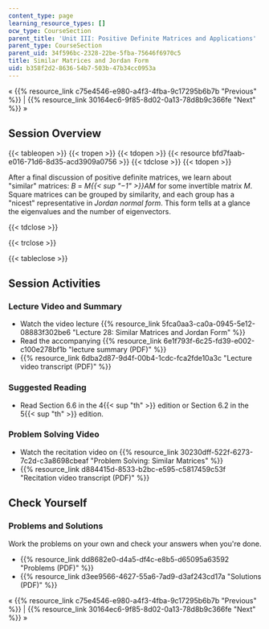 ```yaml
---
content_type: page
learning_resource_types: []
ocw_type: CourseSection
parent_title: 'Unit III: Positive Definite Matrices and Applications'
parent_type: CourseSection
parent_uid: 34f596bc-2328-22be-5fba-75646f6970c5
title: Similar Matrices and Jordan Form
uid: b358f2d2-8636-54b7-503b-47b34cc0953a
---
```


« {{% resource_link c75e4546-e980-a4f3-4fba-9c17295b6b7b "Previous" %}} | {{% resource_link 30164ec6-9f85-8d02-0a13-78d8b9c366fe "Next" %}} »

Session Overview
----------------

{{< tableopen >}}
{{< tropen >}}
{{< tdopen >}}
{{< resource bfd7faab-e016-71d6-8d35-acd3909a0756 >}}
{{< tdclose >}}
{{< tdopen >}}


After a final discussion of positive definite matrices, we learn about "similar" matrices: _B_ = _M{{< sup "−1" >}}AM_ for some invertible matrix _M_. Square matrices can be grouped by similarity, and each group has a "nicest" representative in _Jordan normal form_. This form tells at a glance the eigenvalues and the number of eigenvectors.


{{< tdclose >}}

{{< trclose >}}

{{< tableclose >}}

Session Activities
------------------

### Lecture Video and Summary

*   Watch the video lecture {{% resource_link 5fca0aa3-ca0a-0945-5e12-08883f302be6 "Lecture 28: Similar Matrices and Jordan Form" %}}
*   Read the accompanying {{% resource_link 6e1f793f-6c25-fd39-e002-c100e278bf1b "lecture summary (PDF)" %}}
*   {{% resource_link 6dba2d87-9d4f-00b4-1cdc-fca2fde10a3c "Lecture video transcript (PDF)" %}}

### Suggested Reading

*   Read Section 6.6 in the 4{{< sup "th" >}} edition or Section 6.2 in the 5{{< sup "th" >}} edition.

### Problem Solving Video

*   Watch the recitation video on {{% resource_link 30230dff-522f-6273-7c2d-c3a8698cbeaf "Problem Solving: Similar Matrices" %}}
*   {{% resource_link d884415d-8533-b2bc-e595-c5817459c53f "Recitation video transcript (PDF)" %}}

Check Yourself
--------------

### Problems and Solutions

Work the problems on your own and check your answers when you're done.

*   {{% resource_link dd8682e0-d4a5-df4c-e8b5-d65095a63592 "Problems (PDF)" %}}
*   {{% resource_link d3ee9566-4627-55a6-7ad9-d3af243cd17a "Solutions (PDF)" %}}

« {{% resource_link c75e4546-e980-a4f3-4fba-9c17295b6b7b "Previous" %}} | {{% resource_link 30164ec6-9f85-8d02-0a13-78d8b9c366fe "Next" %}} »